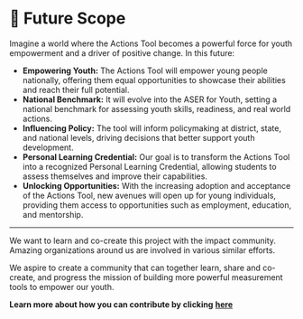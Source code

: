 # 🚀 Future Scope

Imagine a world where the Actions Tool becomes a powerful force for youth empowerment and a driver of positive change. In this future:

* **Empowering Youth:** The Actions Tool will empower young people nationally, offering them equal opportunities to showcase their abilities and reach their full potential.
* **National Benchmark:** It will evolve into the ASER for Youth, setting a national benchmark for assessing youth skills, readiness, and real world actions.
* **Influencing Policy:** The tool will inform policymaking at district, state, and national levels, driving decisions that better support youth development.
* **Personal Learning Credential:** Our goal is to transform the Actions Tool into a recognized Personal Learning Credential, allowing students to assess themselves and improve their capabilities.
* **Unlocking Opportunities:** With the increasing adoption and acceptance of the Actions Tool, new avenues will open up for young individuals, providing them access to opportunities such as employment, education, and mentorship.&#x20;

***

We want to learn and co-create this project with the impact community. Amazing organizations around us are involved in various similar efforts.&#x20;

We aspire to create a community that can together learn, share and co-create, and progress the mission of building more powerful measurement tools to empower our youth.

**Learn more about how you can contribute by clicking** [**here**](../actions-data/contributing-guidelines/)
